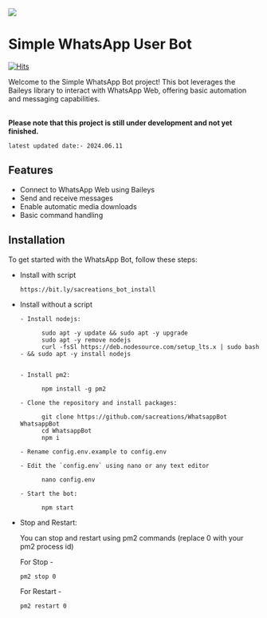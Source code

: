<img src = "https://i.pinimg.com/originals/72/e9/c3/72e9c33f3327bfb2485c80b3188e41fb.gif">

# Simple WhatsApp User Bot 

[![Hits](https://hits.seeyoufarm.com/api/count/incr/badge.svg?url=https%3A%2F%2Fgithub.com%2Fsacreations%2FWhatsappBot&count_bg=%2379C83D&title_bg=%23555555&icon=&icon_color=%23E7E7E7&title=Views&edge_flat=false)](https://hits.seeyoufarm.com)

Welcome to the Simple WhatsApp Bot project! This bot leverages the Baileys library to interact with WhatsApp Web, offering basic automation and messaging capabilities. 
<br>
<br>

**Please note that this project is still under development and not yet finished.**

`latest updated date:- 2024.06.11`

## Features

- Connect to WhatsApp Web using Baileys
- Send and receive messages
- Enable automatic media downloads
- Basic command handling 


## Installation

To get started with the WhatsApp Bot, follow these steps:

- Install with script

      https://bit.ly/sacreations_bot_install

- Install without a script

      - Install nodejs:

            sudo apt -y update && sudo apt -y upgrade
            sudo apt -y remove nodejs
            curl -fsSl https://deb.nodesource.com/setup_lts.x | sudo bash - && sudo apt -y install nodejs


      - Install pm2:

            npm install -g pm2

      - Clone the repository and install packages:

            git clone https://github.com/sacreations/WhatsappBot WhatsappBot
            cd WhatsappBot
            npm i

      - Rename config.env.example to config.env
      
      - Edit the `config.env` using nano or any text editor

            nano config.env

      - Start the bot:

            npm start

- Stop and Restart:

  You can stop and restart using pm2 commands (replace 0 with your pm2 process id)

  For Stop -

      pm2 stop 0

  For Restart -
  
      pm2 restart 0


